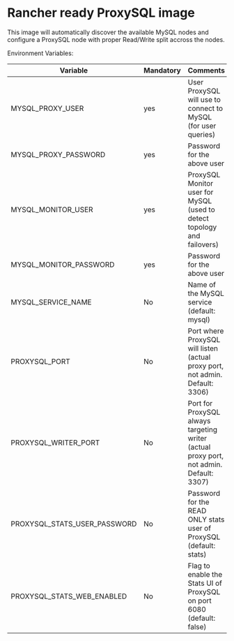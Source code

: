 # Rancher ready ProxySQL image

This image will automatically discover the available MySQL nodes and configure a ProxySQL node with proper Read/Write split accross the nodes.

Environment Variables:

| Variable                     | Mandatory | Comments                                                                                |
|------------------------------|-----------|-----------------------------------------------------------------------------------------|
| MYSQL_PROXY_USER             | yes       | User ProxySQL will use to connect to MySQL (for user queries)                           |
| MYSQL_PROXY_PASSWORD         | yes       | Password for the above user                                                             |
| MYSQL_MONITOR_USER           | yes       | ProxySQL Monitor user for MySQL (used to detect topology and failovers)                 |
| MYSQL_MONITOR_PASSWORD       | yes       | Password for the above user                                                             |
| MYSQL_SERVICE_NAME           | No        | Name of the MySQL service (default: mysql)                                              |
| PROXYSQL_PORT                | No        | Port where ProxySQL will listen (actual proxy port, not admin. Default: 3306)           |
| PROXYSQL_WRITER_PORT         | No        | Port for ProxySQL always targeting writer (actual proxy port, not admin. Default: 3307) |
| PROXYSQL_STATS_USER_PASSWORD | No        | Password for the READ ONLY stats user of ProxySQL (default: stats)                      |
| PROXYSQL_STATS_WEB_ENABLED   | No        | Flag to enable the Stats UI of ProxySQL on port 6080 (default: false)                   |
